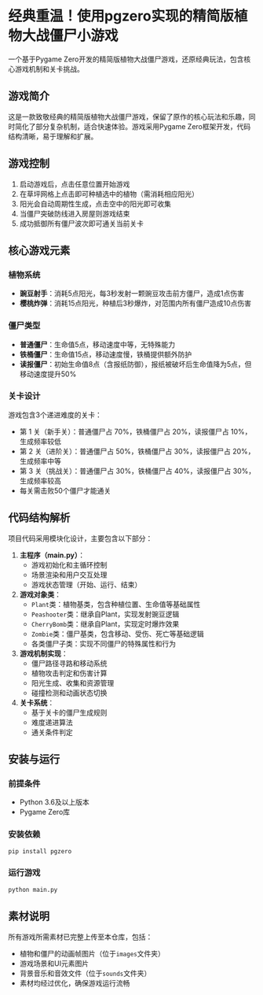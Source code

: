 # 经典重温！使用pgzero实现的精简版植物大战僵尸小游戏

一个基于Pygame Zero开发的精简版植物大战僵尸游戏，还原经典玩法，包含核心游戏机制和关卡挑战。

## 游戏简介

这是一款致敬经典的精简版植物大战僵尸游戏，保留了原作的核心玩法和乐趣，同时简化了部分复杂机制，适合快速体验。游戏采用Pygame Zero框架开发，代码结构清晰，易于理解和扩展。

## 游戏控制

1. 启动游戏后，点击任意位置开始游戏
2. 在草坪网格上点击即可种植选中的植物（需消耗相应阳光）
3. 阳光会自动周期性生成，点击空中的阳光即可收集
4. 当僵尸突破防线进入房屋则游戏结束
5. 成功抵御所有僵尸波次即可通关当前关卡

## 核心游戏元素

### 植物系统

- **豌豆射手**：消耗5点阳光，每3秒发射一颗豌豆攻击前方僵尸，造成1点伤害
- **樱桃炸弹**：消耗15点阳光，种植后3秒爆炸，对范围内所有僵尸造成10点伤害


### 僵尸类型

- **普通僵尸**：生命值5点，移动速度中等，无特殊能力
- **铁桶僵尸**：生命值15点，移动速度慢，铁桶提供额外防护
- **读报僵尸**：初始生命值8点（含报纸防御），报纸被破坏后生命值降为5点，但移动速度提升50%


### 关卡设计

游戏包含3个递进难度的关卡：

- 第 1 关（新手关）：普通僵尸占 70%，铁桶僵尸占 20%，读报僵尸占 10%，生成频率较低
- 第 2 关（进阶关）：普通僵尸占 50%，铁桶僵尸占 30%，读报僵尸占 20%，生成频率中等
- 第 3 关（挑战关）：普通僵尸占 30%，铁桶僵尸占 40%，读报僵尸占 30%，生成频率较高
- 每关需击败50个僵尸才能通关


## 代码结构解析

项目代码采用模块化设计，主要包含以下部分：

1. **主程序（main.py）**：
    - 游戏初始化和主循环控制
    - 场景渲染和用户交互处理
    - 游戏状态管理（开始、运行、结束）
2. **游戏对象类**：
    - `Plant`类：植物基类，包含种植位置、生命值等基础属性
    - `Peashooter`类：继承自Plant，实现发射豌豆逻辑
    - `CherryBomb`类：继承自Plant，实现定时爆炸效果
    - `Zombie`类：僵尸基类，包含移动、受伤、死亡等基础逻辑
    - 各类僵尸子类：实现不同僵尸的特殊属性和行为
3. **游戏机制实现**：
    - 僵尸路径寻路和移动系统
    - 植物攻击判定和伤害计算
    - 阳光生成、收集和资源管理
    - 碰撞检测和动画状态切换
4. **关卡系统**：
    - 基于关卡的僵尸生成规则
    - 难度递进算法
    - 通关条件判定

## 安装与运行

### 前提条件

- Python 3.6及以上版本
- Pygame Zero库


### 安装依赖

```bash
pip install pgzero
```


### 运行游戏

```bash
python main.py
```

## 素材说明

所有游戏所需素材已完整上传至本仓库，包括：

- 植物和僵尸的动画帧图片（位于`images`文件夹）
- 游戏场景和UI元素图片
- 背景音乐和音效文件（位于`sounds`文件夹）
- 素材均经过优化，确保游戏运行流畅

